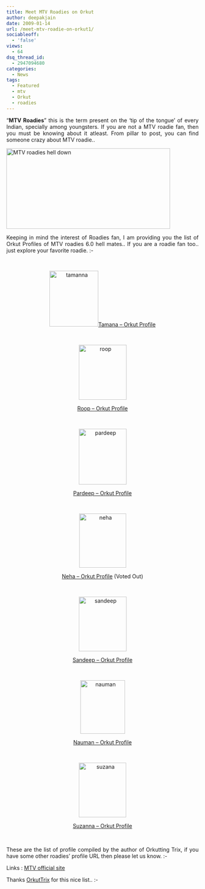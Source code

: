 ```yaml
---
title: Meet MTV Roadies on Orkut
author: deepakjain
date: 2009-01-14
url: /meet-mtv-roadie-on-orkut1/
sociableoff:
  - 'false'
views:
  - 64
dsq_thread_id:
  - 2947094680
categories:
  - News
tags:
  - Featured
  - mtv
  - Orkut
  - roadies
---
```

<p align="justify">
  “<strong>MTV Roadies</strong>” this is the term present on the ‘tip of the tongue’ of every Indian, specially among youngsters. If you are not a MTV roadie fan, then you must be knowing about it atleast. From pillar to post, you can find someone crazy about MTV roadie..
</p>

<p align="justify">
  <img class="wp-image-54288" style="float: none;margin-left: auto;margin-right: auto" height="211" alt="MTV roadies hell down" src="http://cdn.devilsworkshop.org/files/2009/01/mtvroadieshelldown.gif" width="429" border="0" />
</p>

<p align="justify">
  Keeping in mind the interest of Roadies fan, I am providing you the list of Orkut Profiles of MTV roadies 6.0 hell mates.. If you are a roadie fan too.. just explore your favorite roadie. <img src="http://devilsworkshop.org/wp-includes/images/smilies/simple-smile.png" alt=":-)" class="wp-smiley" style="height: 1em; max-height: 1em;" />
</p>

<p align="justify">
  &#160;
</p>

<p align="center">
  <a href="http://www.orkut.co.in/Main#Profile.aspx?uid=15272343314105344427" onclick="_gaq.push(['_trackEvent', 'outbound-article', 'http://www.orkut.co.in/Main#Profile.aspx?uid=15272343314105344427', '']);" ><img style="float: none;margin-left: auto;margin-right: auto" height="146" alt="tamanna" src="http://cdn.devilsworkshop.org/files/2009/01/tamanna.png" width="128" border="0" /></a><a href="http://www.orkut.co.in/Main#Profile.aspx?uid=15272343314105344427" onclick="_gaq.push(['_trackEvent', 'outbound-article', 'http://www.orkut.co.in/Main#Profile.aspx?uid=15272343314105344427', 'Tamana – Orkut Profile']);" target="_blank">Tamana – Orkut Profile</a>
</p>

<p align="center">
  &#160;
</p>

<p align="center">
  <a href="http://www.orkut.co.in/Main#Profile.aspx?uid=841399657313591928" onclick="_gaq.push(['_trackEvent', 'outbound-article', 'http://www.orkut.co.in/Main#Profile.aspx?uid=841399657313591928', '']);" ><img height="144" alt="roop" src="http://cdn.devilsworkshop.org/files/2009/01/roop.png" width="125" border="0" /></a>
</p>

<p align="center">
  <a href="http://www.orkut.co.in/Main#Profile.aspx?uid=841399657313591928" onclick="_gaq.push(['_trackEvent', 'outbound-article', 'http://www.orkut.co.in/Main#Profile.aspx?uid=841399657313591928', 'Roop – Orkut Profile']);" target="_blank">Roop – Orkut Profile</a>
</p>

<p align="center">
  &#160;
</p>

<p align="center">
  <img height="146" alt="pardeep" src="http://cdn.devilsworkshop.org/files/2009/01/pardeep.png" width="125" border="0" />
</p>

<p align="center">
  <a href="http://www.orkut.co.in/Main#Profile.aspx?uid=12800649771146382449" onclick="_gaq.push(['_trackEvent', 'outbound-article', 'http://www.orkut.co.in/Main#Profile.aspx?uid=12800649771146382449', 'Pardeep – Orkut Profile']);" target="_blank">Pardeep – Orkut Profile</a>
</p>

<p align="center">
  &#160;
</p>

<p align="center">
  <a href="http://www.orkut.co.in/Main#Profile.aspx?uid=11148382741060885234" onclick="_gaq.push(['_trackEvent', 'outbound-article', 'http://www.orkut.co.in/Main#Profile.aspx?uid=11148382741060885234', '']);" ><img height="142" alt="neha" src="http://cdn.devilsworkshop.org/files/2009/01/neha.png" width="123" border="0" /></a>
</p>

<p align="center">
  <a href="http://www.orkut.co.in/Main#Profile.aspx?uid=11148382741060885234" onclick="_gaq.push(['_trackEvent', 'outbound-article', 'http://www.orkut.co.in/Main#Profile.aspx?uid=11148382741060885234', 'Neha – Orkut Profile']);" target="_blank">Neha – Orkut Profile</a> (Voted Out)
</p>

<p align="center">
  &#160;
</p>

<p align="center">
  <a href="http://www.orkut.co.in/Main#Profile.aspx?uid=13053638027377014290" onclick="_gaq.push(['_trackEvent', 'outbound-article', 'http://www.orkut.co.in/Main#Profile.aspx?uid=13053638027377014290', '']);" ><img height="143" alt="sandeep" src="http://cdn.devilsworkshop.org/files/2009/01/sandeep.png" width="125" border="0" /></a>
</p>

<p align="center">
  <a href="http://www.orkut.co.in/Main#Profile.aspx?uid=13053638027377014290" onclick="_gaq.push(['_trackEvent', 'outbound-article', 'http://www.orkut.co.in/Main#Profile.aspx?uid=13053638027377014290', 'Sandeep – Orkut Profile']);" target="_blank">Sandeep – Orkut Profile</a>
</p>

<p align="center">
  &#160;
</p>

<p align="center">
  <a href="http://www.orkut.co.in/Main#Profile.aspx?uid=9366538747987697468" onclick="_gaq.push(['_trackEvent', 'outbound-article', 'http://www.orkut.co.in/Main#Profile.aspx?uid=9366538747987697468', '']);" ><img height="140" alt="nauman" src="http://cdn.devilsworkshop.org/files/2009/01/nauman.png" width="117" border="0" /></a>
</p>

<p align="center">
  <a href="http://www.orkut.co.in/Main#Profile.aspx?uid=9366538747987697468" onclick="_gaq.push(['_trackEvent', 'outbound-article', 'http://www.orkut.co.in/Main#Profile.aspx?uid=9366538747987697468', 'Nauman – Orkut Profile']);" target="_blank">Nauman – Orkut Profile</a>
</p>

<p align="center">
  &#160;
</p>

<p align="center">
  <a href="http://www.orkut.co.in/Main#Profile.aspx?uid=10493374868870688974" onclick="_gaq.push(['_trackEvent', 'outbound-article', 'http://www.orkut.co.in/Main#Profile.aspx?uid=10493374868870688974', '']);" ><img height="143" alt="suzana" src="http://cdn.devilsworkshop.org/files/2009/01/suzana.png" width="124" border="0" /></a>
</p>

<p align="center">
  <a href="http://www.orkut.co.in/Main#Profile.aspx?uid=10493374868870688974" onclick="_gaq.push(['_trackEvent', 'outbound-article', 'http://www.orkut.co.in/Main#Profile.aspx?uid=10493374868870688974', 'Suzanna – Orkut Profile']);" target="_blank">Suzanna – Orkut Profile</a>
</p>

<p align="justify">
  &#160;
</p>

<p align="justify">
  These are the list of profile compiled by the author of Orkutting Trix, if you have some other roadies’ profile URL then please let us know. <img src="http://devilsworkshop.org/wp-includes/images/smilies/simple-smile.png" alt=":-)" class="wp-smiley" style="height: 1em; max-height: 1em;" />
</p>

<p align="justify">
  Links : <a href="http://mtvroadies.xaapa.com/" onclick="_gaq.push(['_trackEvent', 'outbound-article', 'http://mtvroadies.xaapa.com/', 'MTV official site']);" >MTV official site</a>
</p>

<p align="justify">
  Thanks <a href="http://orkutting-tricks.blogspot.com/" onclick="_gaq.push(['_trackEvent', 'outbound-article', 'http://orkutting-tricks.blogspot.com/', 'OrkutTrix']);" >OrkutTrix</a> for this nice list.. <img src="http://devilsworkshop.org/wp-includes/images/smilies/simple-smile.png" alt=":-)" class="wp-smiley" style="height: 1em; max-height: 1em;" />
</p>

